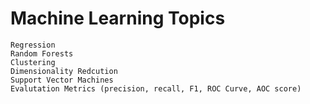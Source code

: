 # Machine Learning Topics
```
Regression
Random Forests
Clustering
Dimensionality Redcution
Support Vector Machines
Evalutation Metrics (precision, recall, F1, ROC Curve, AOC score)
```
